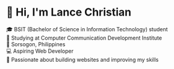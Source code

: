 # 👋 Hi, I'm Lance Christian

🎓 BSIT (Bachelor of Science in Information Technology) student  
🏫 Studying at Computer Communication Development Institute  
📍 Sorsogon, Philippines  
💻 Aspiring Web Developer  
🚀 Passionate about building websites and improving my skills
